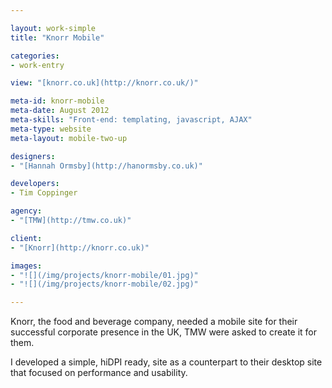 ```yaml
---

layout: work-simple
title: "Knorr Mobile"

categories:
- work-entry

view: "[knorr.co.uk](http://knorr.co.uk/)"

meta-id: knorr-mobile
meta-date: August 2012
meta-skills: "Front-end: templating, javascript, AJAX"
meta-type: website
meta-layout: mobile-two-up

designers:
- "[Hannah Ormsby](http://hanormsby.co.uk)"

developers:
- Tim Coppinger

agency:
- "[TMW](http://tmw.co.uk)"

client:
- "[Knorr](http://knorr.co.uk)"

images:
- "![](/img/projects/knorr-mobile/01.jpg)"
- "![](/img/projects/knorr-mobile/02.jpg)"

---
```


Knorr, the food and beverage company, needed a mobile site for their successful corporate presence in the UK, TMW were asked to create it for them.

I developed a simple, hiDPI ready, site as a counterpart to their desktop site that focused on performance and usability.